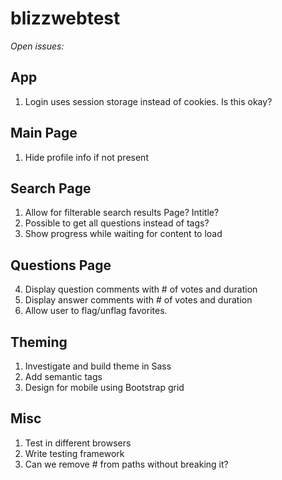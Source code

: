 blizzwebtest
============


*Open issues:*

App
--------
1. Login uses session storage instead of cookies. Is this okay?

Main Page
--------
1. Hide profile info if not present

Search Page
--------
1. Allow for filterable search results
    Page?
    Intitle?
2. Possible to get all questions instead of tags?
3. Show progress while waiting for content to load

Questions Page
--------

4. Display question comments with # of votes and duration
6. Display answer comments with # of votes and duration
7. Allow user to flag/unflag favorites.

Theming
--------
1. Investigate and build theme in Sass
2. Add semantic tags
3. Design for mobile using Bootstrap grid

Misc
--------
1. Test in different browsers
2. Write testing framework
3. Can we remove # from paths without breaking it?